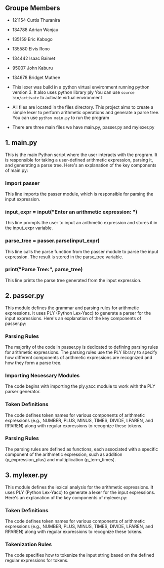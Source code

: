 ## Groupe Members
- 121154 Curtis Thuranira
- 134788 Adrian Wanjau
- 135159 Eric Kabogo
- 135580 Elvis Rono
- 134442 Isaac Baimet
- 95007 John Kaburu
- 134678 Bridget Muthee

- This lexer was build in a python virtual environment running python version 3. It also uses python library ply
  You can use `source bin/activate` to activate virtual environment
- All files are located in the files directory. This project aims to create a simple lexer to perform arithmetic operations and generate a parse tree.
  You can use `python main.py` to run the program
- There are three main files we have main.py, passer.py and mylexer.py

## 1. main.py

This is the main Python script where the user interacts with the program. It is responsible for taking a user-defined arithmetic expression, parsing it, and generating a parse tree.
Here's an explanation of the key components of main.py:

  ### import passer
  This line imports the passer module, which is responsible for parsing the input expression.
   
  ### input_expr = input("Enter an arithmetic expression: ")
  This line prompts the user to input an arithmetic expression and stores it in the input_expr variable.
   
  ### parse_tree = passer.parse(input_expr)
  This line calls the parse function from the passer module to parse the input expression. The result is stored in the parse_tree variable.
  
  ### print("Parse Tree:", parse_tree)
  This line prints the parse tree generated from the input expression.

## 2. passer.py

This module defines the grammar and parsing rules for arithmetic expressions. It uses PLY (Python Lex-Yacc) to generate a parser for the input expressions. Here's an explanation of the key components of passer.py:
### Parsing Rules
The majority of the code in passer.py is dedicated to defining parsing rules for arithmetic expressions. The parsing rules use the PLY library to specify how different components of arithmetic expressions are recognized and how they form a parse tree.
### Importing Necessary Modules
The code begins with importing the ply.yacc module to work with the PLY parser generator.
### Token Definitions
The code defines token names for various components of arithmetic expressions (e.g., NUMBER, PLUS, MINUS, TIMES, DIVIDE, LPAREN, and RPAREN) along with regular expressions to recognize these tokens.
### Parsing Rules
The parsing rules are defined as functions, each associated with a specific component of the arithmetic expression, such as addition (p_expression_plus) and multiplication (p_term_times).

## 3. mylexer.py

This module defines the lexical analysis for the arithmetic expressions. It uses PLY (Python Lex-Yacc) to generate a lexer for the input expressions. Here's an explanation of the key components of mylexer.py:
### Token Definitions
The code defines token names for various components of arithmetic expressions (e.g., NUMBER, PLUS, MINUS, TIMES, DIVIDE, LPAREN, and RPAREN) along with regular expressions to recognize these tokens.
### Tokenization Rules
The code specifies how to tokenize the input string based on the defined regular expressions for tokens.
